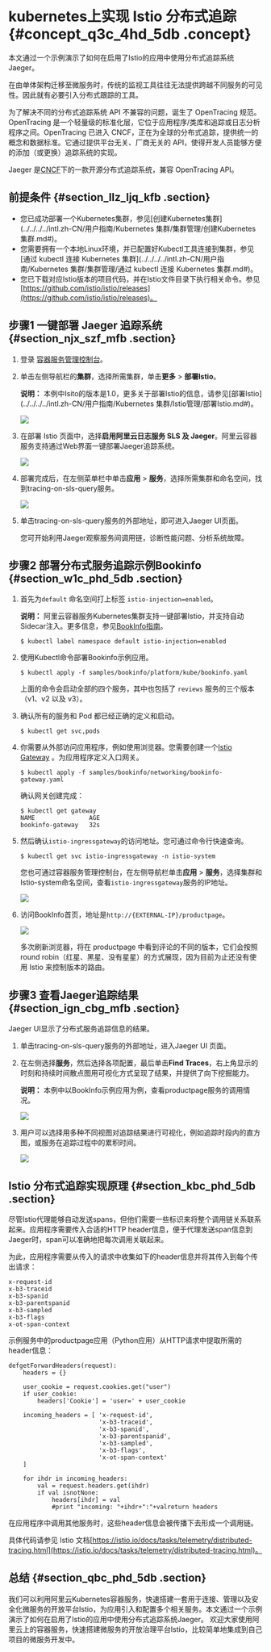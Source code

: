 # kubernetes上实现 Istio 分布式追踪 {#concept_q3c_4hd_5db .concept}

本文通过一个示例演示了如何在启用了Istio的应用中使用分布式追踪系统Jaeger。

在由单体架构迁移至微服务时，传统的监视工具往往无法提供跨越不同服务的可见性。因此就有必要引入分布式跟踪的工具。

为了解决不同的分布式追踪系统 API 不兼容的问题，诞生了 OpenTracing 规范。OpenTracing 是一个轻量级的标准化层，它位于应用程序/类库和追踪或日志分析程序之间。OpenTracing 已进入 CNCF，正在为全球的分布式追踪，提供统一的概念和数据标准。它通过提供平台无关、厂商无关的 API，使得开发人员能够方便的添加（或更换）追踪系统的实现。

Jaeger 是[CNCF](https://www.cncf.io/)下的一款开源分布式追踪系统，兼容 OpenTracing API。

## 前提条件 {#section_llz_ljq_kfb .section}

-   您已成功部署一个Kubernetes集群，参见[创建Kubernetes集群](../../../../intl.zh-CN/用户指南/Kubernetes 集群/集群管理/创建Kubernetes集群.md#)。
-   您需要拥有一个本地Linux环境，并已配置好Kubectl工具连接到集群，参见[通过 kubectl 连接 Kubernetes 集群](../../../../intl.zh-CN/用户指南/Kubernetes 集群/集群管理/通过 kubectl 连接 Kubernetes 集群.md#)。
-   您已下载对应Istio版本的项目代码，并在Istio文件目录下执行相关命令。参见[https://github.com/istio/istio/releases](https://github.com/istio/istio/releases)。

## 步骤1 一键部署 Jaeger 追踪系统 {#section_njx_szf_mfb .section}

1.  登录 [容器服务管理控制台](https://cs.console.aliyun.com)。
2.  单击左侧导航栏的**集群**，选择所需集群，单击**更多** \> **部署Istio**。

    **说明：** 本例中Isito的版本是1.0，更多关于部署Istio的信息，请参见[部署Istio](../../../../intl.zh-CN/用户指南/Kubernetes 集群/Istio管理/部署Istio.md#)。

    ![](http://static-aliyun-doc.oss-cn-hangzhou.aliyuncs.com/assets/img/15820/153966919110115_zh-CN.png)

3.  在部署 Istio 页面中，选择**启用阿里云日志服务 SLS 及 Jaeger**。阿里云容器服务支持通过Web界面一键部署Jaeger追踪系统。

    ![](http://static-aliyun-doc.oss-cn-hangzhou.aliyuncs.com/assets/img/21299/153966919113746_zh-CN.png)

4.  部署完成后，在左侧菜单栏中单击**应用** \> **服务**，选择所需集群和命名空间，找到tracing-on-sls-query服务。

    ![](http://static-aliyun-doc.oss-cn-hangzhou.aliyuncs.com/assets/img/15820/153966919110117_zh-CN.png)

5.  单击tracing-on-sls-query服务的外部地址，即可进入Jaeger UI页面。

    您可开始利用Jaeger观察服务间调用链，诊断性能问题、分析系统故障。


## 步骤2 部署分布式服务追踪示例Bookinfo {#section_w1c_phd_5db .section}

1.  首先为`default` 命名空间打上标签 `istio-injection=enabled`。

    **说明：** 阿里云容器服务Kubernetes集群支持一键部署Istio，并支持自动Sidecar注入。更多信息，参见[BookInfo指南](https://istio.io/docs/examples/bookinfo/)。

    ```
    $ kubectl label namespace default istio-injection=enabled
    ```

2.  使用Kubectl命令部署Bookinfo示例应用。

    ```
    $ kubectl apply -f samples/bookinfo/platform/kube/bookinfo.yaml
    ```

    上面的命令会启动全部的四个服务，其中也包括了 `reviews` 服务的三个版本（v1、v2 以及 v3）。

3.  确认所有的服务和 Pod 都已经正确的定义和启动。

    ```
    $ kubectl get svc,pods
    ```

4.  你需要从外部访问应用程序，例如使用浏览器。您需要创建一个[Istio Gateway](https://istio.io/docs/concepts/traffic-management/#gateways) 。为应用程序定义入口网关。

    ```
    $ kubectl apply -f samples/bookinfo/networking/bookinfo-gateway.yaml
    ```

    确认网关创建完成：

    ```
    $ kubectl get gateway
    NAME               AGE
    bookinfo-gateway   32s
    ```

5.  然后确认`istio-ingressgateway`的访问地址。您可通过命令行快速查询。

    ```
    $ kubectl get svc istio-ingressgateway -n istio-system
    ```

    您也可通过容器服务管理控制台，在左侧导航栏单击**应用** \> **服务**，选择集群和Istio-system命名空间，查看`istio-ingressgateway`服务的IP地址。

    ![](http://static-aliyun-doc.oss-cn-hangzhou.aliyuncs.com/assets/img/15820/153966919110116_zh-CN.png)

6.  访问BookInfo首页，地址是`http://{EXTERNAL-IP}/productpage`。

    ![](http://static-aliyun-doc.oss-cn-hangzhou.aliyuncs.com/assets/img/15820/153966919113776_zh-CN.png)

    多次刷新浏览器，将在 productpage 中看到评论的不同的版本，它们会按照 round robin（红星、黑星、没有星星）的方式展现，因为目前为止还没有使用 Istio 来控制版本的路由。


## 步骤3 查看Jaeger追踪结果 {#section_ign_cbg_mfb .section}

Jaeger UI显示了分布式服务追踪信息的结果。

1.  单击tracing-on-sls-query服务的外部地址，进入Jaeger UI 页面。
2.  在左侧选择**服务**，然后选择各项配置，最后单击**Find Traces**，右上角显示的时刻和持续时间散点图用可视化方式呈现了结果，并提供了向下挖掘能力。

    **说明：** 本例中以BookInfo示例应用为例，查看productpage服务的调用情况。

    ![](http://static-aliyun-doc.oss-cn-hangzhou.aliyuncs.com/assets/img/15820/153966919110119_zh-CN.png)

3.  用户可以选择用多种不同视图对追踪结果进行可视化，例如追踪时段内的直方图，或服务在追踪过程中的累积时间。

    ![](http://static-aliyun-doc.oss-cn-hangzhou.aliyuncs.com/assets/img/15820/153966919210120_zh-CN.png)


## Istio 分布式追踪实现原理 {#section_kbc_phd_5db .section}

尽管Istio代理能够自动发送spans，但他们需要一些标识来将整个调用链关系联系起来。应用程序需要传入合适的HTTP header信息，便于代理发送span信息到Jaeger时，span可以准确地把每次调用关联起来。

为此，应用程序需要从传入的请求中收集如下的header信息并将其传入到每个传出请求：

```
x-request-id
x-b3-traceid
x-b3-spanid
x-b3-parentspanid
x-b3-sampled
x-b3-flags
x-ot-span-context
```

示例服务中的productpage应用（Python应用）从HTTP请求中提取所需的header信息：

```
defgetForwardHeaders(request):
    headers = {}

    user_cookie = request.cookies.get("user")
    if user_cookie:
        headers['Cookie'] = 'user=' + user_cookie

    incoming_headers = [ 'x-request-id',
                         'x-b3-traceid',
                         'x-b3-spanid',
                         'x-b3-parentspanid',
                         'x-b3-sampled',
                         'x-b3-flags',
                         'x-ot-span-context'
    ]

    for ihdr in incoming_headers:
        val = request.headers.get(ihdr)
        if val isnotNone:
            headers[ihdr] = val
            #print "incoming: "+ihdr+":"+valreturn headers
```

在应用程序中调用其他服务时，这些header信息会被传播下去形成一个调用链。

具体代码请参见 Istio 文档[https://istio.io/docs/tasks/telemetry/distributed-tracing.html](https://istio.io/docs/tasks/telemetry/distributed-tracing.html)。

## 总结 {#section_qbc_phd_5db .section}

我们可以利用阿里云Kubernetes容器服务，快速搭建一套用于连接、管理以及安全化微服务的开放平台Istio，为应用引入和配置多个相关服务。本文通过一个示例演示了如何在启用了Istio的应用中使用分布式追踪系统Jaeger。 欢迎大家使用阿里云上的容器服务，快速搭建微服务的开放治理平台Istio，比较简单地集成到自己项目的微服务开发中。

